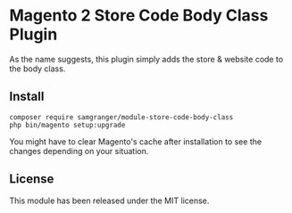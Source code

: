 # Magento 2 Store Code Body Class Plugin

As the name suggests, this plugin simply adds the store & website code to the body class.

## Install
```
composer require samgranger/module-store-code-body-class
php bin/magento setup:upgrade
```

You might have to clear Magento's cache after installation to see the changes depending on your situation.

## License
This module has been released under the MIT license.
